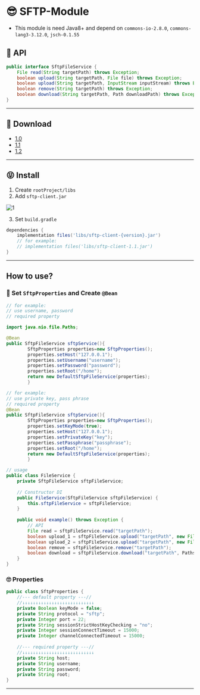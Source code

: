 # 😎 SFTP-Module

- This module is need Java8+ and depend on `commons-io-2.8.0`, `commons-lang3-3.12.0`, `jsch-0.1.55`

## 🏁 API

```java
public interface SftpFileService {
    File read(String targetPath) throws Exception;
    boolean upload(String targetPath, File file) throws Exception;
    boolean upload(String targetPath, InputStream inputStream) throws Exception;
    boolean remove(String targetPath) throws Exception;
    boolean download(String targetPath, Path downloadPath) throws Exception;
}
```

---

## 🚗 Download
- [1.0](https://github.com/shirohoo/sftp-client/releases/tag/1.0)
- [1.1](https://github.com/shirohoo/sftp-client/releases/tag/1.1)
- [1.2](https://github.com/shirohoo/sftp-client/releases/tag/1.2)

---

## 😝 Install

1. Create `rootProject/libs`
2. Add `sftp-client.jar`

![1](https://user-images.githubusercontent.com/71188307/121863160-84826c00-cd36-11eb-8e6e-bb815dca0256.JPG)

3. Set `build.gradle`

```groovy
dependencies {
    implementation files('libs/sftp-client-{version}.jar')
    // for example:
    // implementation files('libs/sftp-client-1.1.jar') 
}
```

---

## How to use?

### 🤗 Set `SftpProperties` and Create `@Bean`

```java
// for example:
// use username, password     
// required property

import java.nio.file.Paths;

@Bean
public SftpFileService sftpService(){
        SftpProperties properties=new SftpProperties();
        properties.setHost("127.0.0.1");
        properties.setUsername("username");
        properties.setPassword("password");
        properties.setRoot("/home");
        return new DefaultSftpFileService(properties);
        }

// for example:
// use private key, pass phrase
// required property
@Bean
public SftpFileService sftpService(){
        SftpProperties properties=new SftpProperties();
        properties.setKeyMode(true);
        properties.setHost("127.0.0.1");
        properties.setPrivateKey("key");
        properties.setPassphrase("passphrase");
        properties.setRoot("/home");
        return new DefaultSftpFileService(properties);
        }

// usage
public class FileService {
    private SftpFileService sftpFileService;
    
    // Constructor DI
    public FileService(SftpFileService sftpFileService) {
        this.sftpFileService = sftpFileService;
    }
    
    public void example() throws Exception {
        // API
        File read = sftpFileService.read("targetPath");
        boolean upload_1 = sftpFileService.upload("targetPath", new File("uploadFile"));
        boolean upload_2 = sftpFileService.upload("targetPath", new FileInputStream(new File("uploadFile")));
        boolean remove = sftpFileService.remove("targetPath");
        boolean download = sftpFileService.download("targetPath", Paths.get("downloadPath"));
    }
}
```

### 🙄 Properties
```java
public class SftpProperties {
    //--- default property ---//
    //↓↓↓↓↓↓↓↓↓↓↓↓↓↓↓↓↓↓↓↓↓↓↓↓↓↓↓
    private Boolean keyMode = false;
    private String protocol = "sftp";
    private Integer port = 22;
    private String sessionStrictHostKeyChecking = "no";
    private Integer sessionConnectTimeout = 15000;
    private Integer channelConnectedTimeout = 15000;
    
    //--- required property ---//
    //↓↓↓↓↓↓↓↓↓↓↓↓↓↓↓↓↓↓↓↓↓↓↓↓↓↓↓
    private String host;
    private String username;
    private String password;
    private String root;
}
```

---
